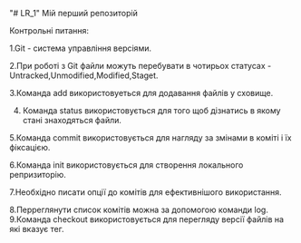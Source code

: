 "# LR_1"
Мій перший репозиторій 

Контрольні питання:

1.Git - система управління версіями.

2.При роботі з Git файли можуть перебувати в чотирьох статусах - Untracked,Unmodified,Modified,Staget.

3.Команда add використовуеться для додавання файлів у сховище.

4. Команда status використовується для того щоб дізнатись в якому стані знаходяться файли.

5.Команда commit використовується для нагляду за змінами в коміті і їх фіксацією.

6.Команда init використовується для створення локального репризиторію.

7.Необхідно писати опції до комітів для ефективнішого використання.

8.Перреглянути список комітів можна за допомогою команди log.      
9.Команда checkout використовується для перегляду версії файлів на які вказує тег.

